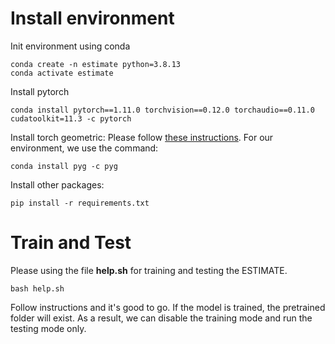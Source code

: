 # Install environment
Init environment using conda
```
conda create -n estimate python=3.8.13
conda activate estimate
```
Install pytorch
```
conda install pytorch==1.11.0 torchvision==0.12.0 torchaudio==0.11.0 cudatoolkit=11.3 -c pytorch
```
Install torch geometric: Please follow [these instructions](https://pytorch-geometric.readthedocs.io/en/latest/notes/installation.html).
For our environment, we use the command:
```
conda install pyg -c pyg
```
Install other packages:
```
pip install -r requirements.txt
```

# Train and Test
Please using the file **help.sh** for training and testing the ESTIMATE.
```
bash help.sh
```
Follow instructions and it's good to go. If the model is trained, the pretrained folder will exist.  As a result, we can disable the training mode and run the testing mode only.